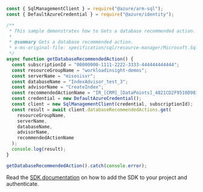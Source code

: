 ```javascript
const { SqlManagementClient } = require("@azure/arm-sql");
const { DefaultAzureCredential } = require("@azure/identity");

/**
 * This sample demonstrates how to Gets a database recommended action.
 *
 * @summary Gets a database recommended action.
 * x-ms-original-file: specification/sql/resource-manager/Microsoft.Sql/preview/2020-11-01-preview/examples/DatabaseRecommendedActionGet.json
 */
async function getDatabaseRecommendedAction() {
  const subscriptionId = "00000000-1111-2222-3333-444444444444";
  const resourceGroupName = "workloadinsight-demos";
  const serverName = "misosisvr";
  const databaseName = "IndexAdvisor_test_3";
  const advisorName = "CreateIndex";
  const recommendedActionName = "IR_[CRM]_[DataPoints]_4821CD2F9510D98184BB";
  const credential = new DefaultAzureCredential();
  const client = new SqlManagementClient(credential, subscriptionId);
  const result = await client.databaseRecommendedActions.get(
    resourceGroupName,
    serverName,
    databaseName,
    advisorName,
    recommendedActionName
  );
  console.log(result);
}

getDatabaseRecommendedAction().catch(console.error);
```

Read the [SDK documentation](https://github.com/Azure/azure-sdk-for-js/blob/%40azure%2Farm-sql_9.0.1/sdk/sql/arm-sql/README.md) on how to add the SDK to your project and authenticate.
